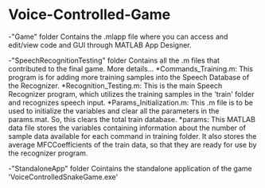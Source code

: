 # Voice-Controlled-Game
-"Game" folder
	Contains the .mlapp file where you can access and edit/view code and GUI through MATLAB App Designer.

-"SpeechRecognitionTesting" folder
	Contains all the .m files that contributed to the final game. More details...
	*Commands_Training.m:
	  This program is for adding more training samples into the Speech Database 
	  of the Recognizer. 
	*Recognition_Testing.m: 
	  This is the main Speech Recognizer program, which utilizes the training
	  samples in the 'train' folder and recognizes speech input.
	*Params_Initialization.m:
	  This .m file is to be used to initialize the variables and clear all the 
	  parameters in the params.mat. So, this clears the total train database.
	*params:
	  This MATLAB data file stores the variables containing information about
	  the number of sample data available for each command in training folder.
	  It also stores the average MFCCoefficients of the train data, so that 
	  they are ready for use by the recognizer program.

-"StandaloneApp" folder
	Cointains the standalone application of the game 'VoiceControlledSnakeGame.exe'
